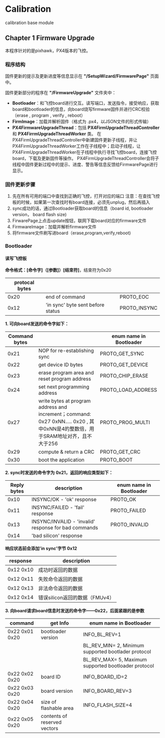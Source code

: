 # Calibration
calibration base module

## Chapter 1 Firmware Upgrade

本程序针对的是pixhawk，PX4版本的飞控。

### 程序结构

固件更新的提示及更新进度等信息显示在 **"/SetupWizard/FirmwarePage"** 页面中。

固件更新部分的程序在 **"/FirmwareUpgrade"** 文件夹中：

- **Bootloader**：和飞控board进行交互。读写端口，发送指令，接受响应，获取board和bootloader的信息，向board烧写firmware固件并进行CRC校验（erase , program , verify , reboot）
- **FirmImage**：加载并解析固件（格式为 .px4，以JSON文件的形式传输）
- **PX4FirmwareUpgradeThread**：包括 **PX4FirmUpgradeThreadController** 和 **PX4FirrmUpgradeThreadWorker** 类。
  在PX4FirmUpgradeThreadController中新建固件更新子线程，并让PX4FirmUpgradeThreadWorker工作在子线程中；启动子线程，让PX4FirmUpgradeThreadWorker在子线程中执行寻找飞控board，连接飞控board，下载及更新固件等操作。
  PX4FirmUpgradeThreadController会将子线程中固件更新过程中的提示、进度、警告等信息反馈给FirmwarePage进行显示。

### 固件更新步骤

1. 先在所有可用的端口中查找到正确的飞控，打开对应的端口
   注意：在查找飞控板的时候，如果第一次查找时有board连接，必须先unplug，然后再插入
2. sync成功的话，通过Bootloader获取board的信息（board id, bootloader version， board flash size)
3. FirwarePage上点击update按钮，联网下载board对应的firmware文件
4. FirmwareImage：加载并解析firmware文件
5. 将firmware文件刷写进board（erase,program,verify,reboot)

### Bootloader

#### 读写飞控板

**命令格式：[命令字]（[参数]）[结束符]**，结束符为0x20

 | protocal bytes |                                   |              |
| -------------- | --------------------------------- | ------------ |
| 0x20           | end of command                    | PROTO_EOC    |
| 0x12           | 'in sync' byte sent before status | PROTO_INSYNC |

**1. 可向board发送的命令字如下：**

 | Command bytes |                                                              | enum name in Bootloader |
| ------------- | ------------------------------------------------------------ | ----------------------- |
| 0x21          | NOP for re-establishing sync                                 | PROTO_GET_SYNC          |
| 0x22          | get device ID bytes                                          | PROTO_GET_DEVICE        |
| 0x23          | erase program area and reset program address                 | PROTO_CHIP_ERASE        |
| 0x24          | set next programming address                                 | PROTO_LOAD_ADDRESS      |
| 0x27          | write bytes at program address and increment；command: 0x27 0xNN..... 0x20 , 其中0xNN是4的整数倍，用于SRAM地址对齐，且不大于256 | PROTO_PROG_MULTI        |
| 0x29          | compute & return a CRC                                       | PROTO_GET_CRC           |
| 0x30          | boot the application                                         | PROTO_BOOT              |          

**2. sync时发送的命令字为 0x21，返回的响应类型如下：**

  | Reply bytes | description                                          | enum name in Bootloader |
| ----------- | ---------------------------------------------------- | ----------------------- |
| 0x10        | INSYNC/OK      - 'ok' response                       | PROTO_OK                |
| 0x11        | INSYNC/FAILED  - 'fail' response                     | PROTO_FAILED            |
| 0x13        | INSYNC/INVALID - 'invalid' response for bad commands | PROTO_INVALID           |
| 0x14        | 'bad silicon' response                               |                         |            	                       

**响应状态前会添加'in sync'字节 0x12**

  | response  | description                    |
| --------- | ------------------------------ |
| 0x12 0x10 | 成功时返回的数据               |
| 0x12 0x11 | 失败命令返回的数据             |
| 0x12 0x13 | 非法命令返回的数据             |
| 0x12 0x14 | 错误silicon返回的数据（FMUv4） |

**3. 向board请求board信息时发送的命令字——0x22，后面紧跟的是参数**

  | command        | get Info                     | enum name in Bootloader                              |
| -------------- | ---------------------------- | ---------------------------------------------------- |
| 0x22 0x01 0x20 | bootloader version           | INFO_BL_REV=1                                        |
|                |                              | BL_REV_MIN= 2, Minimum supported bootlader protocol |
|                |                              | BL_REV_MAX= 5, Maximum supported bootloader protocol  |
| 0x22 0x02 0x20 | board ID                     | INFO_BOARD_ID=2                                      |
| 0x22 0x03 0x20 | board version                | INFO_BOARD_REV=3                                     |
| 0x22 0x04 0x20 | size of flashable area       | INFO_FLASH_SIZE=4                                    |
| 0x22 0x05 0x20 | contents of reserved vectors |                                                      |                                    


